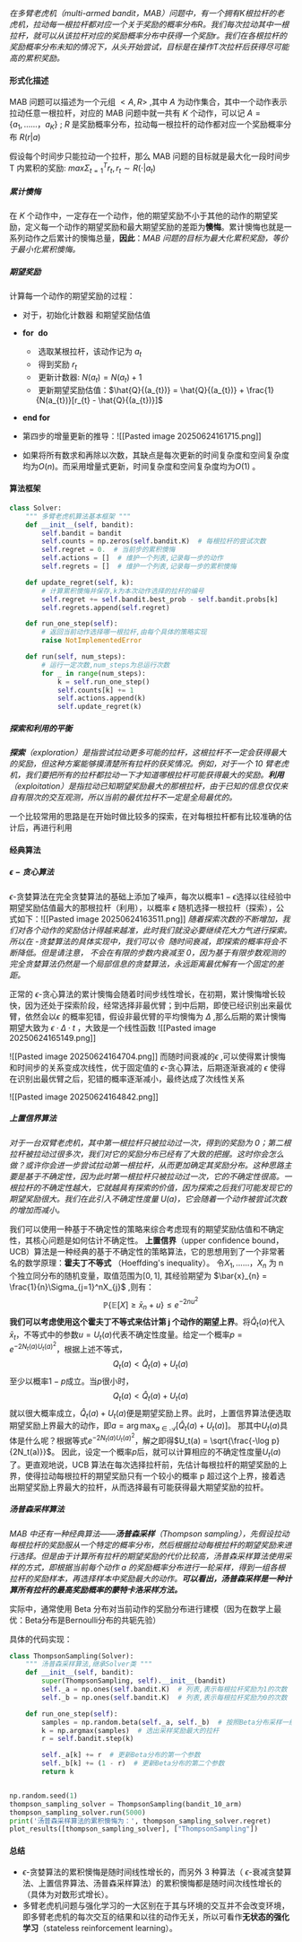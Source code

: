 *在多臂老虎机（multi-armed bandit，MAB）问题中，有一个拥有K根拉杆的老虎机，拉动每一根拉杆都对应一个关于奖励的概率分布R。我们每次拉动其中一根拉杆，就可以从该拉杆对应的奖励概率分布中获得一个奖励r。我们在各根拉杆的奖励概率分布未知的情况下，从头开始尝试，目标是在操作T次拉杆后获得尽可能高的累积奖励。*

#### 形式化描述
MAB 问题可以描述为一个元组 $<A,R>$ ,其中 $A$ 为动作集合，其中一个动作表示拉动任意一根拉杆，对应的 MAB 问题中就一共有 $K$ 个动作，可以记 $A = \{a_{1},……，a_K\}$ ; $R$ 是奖励概率分布，拉动每一根拉杆的动作都对应一个奖励概率分布 $R(r|a)$ 

假设每个时间步只能拉动一个拉杆，那么 MAB 问题的目标就是最大化一段时间步T 内累积的奖励: $max \Sigma_{t=1}^Tr_{t},r_{t} \sim R(\cdot|a_{t})$ 

##### 累计懊悔
在 $K$ 个动作中，一定存在一个动作，他的期望奖励不小于其他的动作的期望奖励，定义每一个动作的期望奖励和最大期望奖励的差距为**懊悔**。累计懊悔也就是一系列动作之后累计的懊悔总量，**因此**：*MAB 问题的目标为最大化累积奖励，等价于最小化累积懊悔。*

##### 期望奖励
计算每一个动作的期望奖励的过程：
- 对于，初始化计数器 和期望奖励估值
- **for**  **do**
	-  选取某根拉杆，该动作记为 $a_{t}$
	-  得到奖励 $r_{t}$
	-  更新计数器: $N(a_{t}) = N(a_{t}) + 1$
	-  更新期望奖励估值：$\hat{Q}{(a_{t})} = \hat{Q}{(a_{t})} + \frac{1}{N(a_{t})}[r_{t} - \hat{Q}{(a_{t})}]$
- **end for**

- 第四步的增量更新的推导：![[Pasted image 20250624161715.png]]
- 如果将所有数求和再除以次数，其缺点是每次更新的时间复杂度和空间复杂度均为$O(n)$。而采用增量式更新，时间复杂度和空间复杂度均为$O(1)$ 。

#### 算法框架

```python
class Solver:
    """ 多臂老虎机算法基本框架 """
    def __init__(self, bandit):
        self.bandit = bandit
        self.counts = np.zeros(self.bandit.K)  # 每根拉杆的尝试次数
        self.regret = 0.  # 当前步的累积懊悔
        self.actions = []  # 维护一个列表,记录每一步的动作
        self.regrets = []  # 维护一个列表,记录每一步的累积懊悔

    def update_regret(self, k):
        # 计算累积懊悔并保存,k为本次动作选择的拉杆的编号
        self.regret += self.bandit.best_prob - self.bandit.probs[k]
        self.regrets.append(self.regret)

    def run_one_step(self):
        # 返回当前动作选择哪一根拉杆,由每个具体的策略实现
        raise NotImplementedError

    def run(self, num_steps):
        # 运行一定次数,num_steps为总运行次数
        for _ in range(num_steps):
            k = self.run_one_step()
            self.counts[k] += 1
            self.actions.append(k)
            self.update_regret(k)
```

##### 探索和利用的平衡
***探索**（exploration）是指尝试拉动更多可能的拉杆，这根拉杆不一定会获得最大的奖励，但这种方案能够摸清楚所有拉杆的获奖情况。例如，对于一个 10 臂老虎机，我们要把所有的拉杆都拉动一下才知道哪根拉杆可能获得最大的奖励。**利用**（exploitation）是指拉动已知期望奖励最大的那根拉杆，由于已知的信息仅仅来自有限次的交互观测，所以当前的最优拉杆不一定是全局最优的。*

一个比较常用的思路是在开始时做比较多的探索，在对每根拉杆都有比较准确的估计后，再进行利用

#### 经典算法
##### $\epsilon - 贪心算法$
$\epsilon$-贪婪算法在完全贪婪算法的基础上添加了噪声，每次以概率$1 - \epsilon$选择以往经验中期望奖励估值最大的那根拉杆（利用），以概率 $\epsilon$ 随机选择一根拉杆（探索），公式如下：![[Pasted image 20250624163511.png]]
*随着探索次数的不断增加，我们对各个动作的奖励估计得越来越准，此时我们就没必要继续花大力气进行探索。所以在 -贪婪算法的具体实现中，我们可以令  随时间衰减，即探索的概率将会不断降低。但是请注意， 不会在有限的步数内衰减至 0，因为基于有限步数观测的完全贪婪算法仍然是一个局部信息的贪婪算法，永远距离最优解有一个固定的差距。*

正常的 $\epsilon$-贪心算法的累计懊悔会随着时间步线性增长，在初期，累计懊悔增长较快，因为还处于探索阶段，经常选择非最优臂；到中后期，即使已经识别出来最优臂，依然会以$\epsilon$ 的概率犯错，假设非最优臂的平均懊悔为 $\Delta$ ,那么后期的累计懊悔期望大致为 $\epsilon \cdot \Delta \cdot t$ ，大致是一个线性函数
![[Pasted image 20250624165149.png]]

![[Pasted image 20250624164704.png]]
而随时间衰减的$\epsilon$ ,可以使得累计懊悔和时间步的关系变成次线性，优于固定值的 $\epsilon$-贪心算法，后期逐渐衰减的 $\epsilon$ 使得在识别出最优臂之后，犯错的概率逐渐减小，最终达成了次线性关系

![[Pasted image 20250624164842.png]]

##### 上置信界算法
*对于一台双臂老虎机，其中第一根拉杆只被拉动过一次，得到的奖励为 0；第二根拉杆被拉动过很多次，我们对它的奖励分布已经有了大致的把握。这时你会怎么做？或许你会进一步尝试拉动第一根拉杆，从而更加确定其奖励分布。这种思路主要是基于不确定性，因为此时第一根拉杆只被拉动过一次，它的不确定性很高。一根拉杆的不确定性越大，它就越具有探索的价值，因为探索之后我们可能发现它的期望奖励很大。我们在此引入不确定性度量 $U(a)$，它会随着一个动作被尝试次数的增加而减小。*

我们可以使用一种基于不确定性的策略来综合考虑现有的期望奖励估值和不确定性，其核心问题是如何估计不确定性。
**上置信界**（upper confidence bound，UCB）算法是一种经典的基于不确定性的策略算法，它的思想用到了一个非常著名的数学原理：**霍夫丁不等式**
（Hoeffding's inequality）。
令$X_{1},……，X_{n}$ 为 n 个独立同分布的随机变量，取值范围为$[0,1]$, 其经验期望为 $\bar{x}_{n} = \frac{1}{n}\Sigma_{j=1}^nX_{j}$ ,则有：
$$\mathbb{P}\{\mathbb{E}[X] \geq \bar{x}_n + u\} \leq e^{-2nu^2}$$
**我们可以考虑使用这个霍夫丁不等式来估计第 j 个动作的期望上界**。将$\hat{Q}_t(a)$代入$\bar{x}_t$，不等式中的参数$u = U_t(a)$代表不确定性度量。给定一个概率$p = e^{-2N_t(a)U_t(a)^2}$，根据上述不等式， $$Q_t(a) < \hat{Q}_t(a) + U_t(a)$$ 至少以概率$1-p$成立。当$p$很小时， $$Q_t(a) < \hat{Q}_t(a) + U_t(a)$$ 就以很大概率成立，$\hat{Q}_t(a) + U_t(a)$便是期望奖励上界。此时，上置信界算法便选取期望奖励上界最大的动作，即$a = \arg\max_{a \in \mathcal{A}} \left[\hat{Q}_t(a) + U_t(a)\right]$。 那其中$U_t(a)$具体是什么呢？根据等式$e^{-2N_t(a)U_t(a)^2}$，解之即得$U_t(a) = \sqrt{\frac{-\log p}{2N_t(a)}}$。 因此，设定一个概率$p$后，就可以计算相应的不确定性度量$U_t(a)$了。更直观地说，UCB 算法在每次选择拉杆前，先估计每根拉杆的期望奖励的上界，使得拉动每根拉杆的期望奖励只有一个较小的概率 p 超过这个上界，接着选出期望奖励上界最大的拉杆，从而选择最有可能获得最大期望奖励的拉杆。

##### 汤普森采样算法
*MAB 中还有一种经典算法——**汤普森采样**（Thompson sampling），先假设拉动每根拉杆的奖励服从一个特定的概率分布，然后根据拉动每根拉杆的期望奖励来进行选择。但是由于计算所有拉杆的期望奖励的代价比较高，汤普森采样算法使用采样的方式，即根据当前每个动作 a 的奖励概率分布进行一轮采样，得到一组各根拉杆的奖励样本，再选择样本中奖励最大的动作。**可以看出，汤普森采样是一种计算所有拉杆的最高奖励概率的蒙特卡洛采样方法。***

实际中，通常使用 Beta 分布对当前动作的奖励分布进行建模（因为在数学上最优：Beta分布是Bernoulli分布的共轭先验）

具体的代码实现：
```python
class ThompsonSampling(Solver):
    """ 汤普森采样算法,继承Solver类 """
    def __init__(self, bandit):
        super(ThompsonSampling, self).__init__(bandit)
        self._a = np.ones(self.bandit.K)  # 列表,表示每根拉杆奖励为1的次数
        self._b = np.ones(self.bandit.K)  # 列表,表示每根拉杆奖励为0的次数

    def run_one_step(self):
        samples = np.random.beta(self._a, self._b)  # 按照Beta分布采样一组奖励样本
        k = np.argmax(samples)  # 选出采样奖励最大的拉杆
        r = self.bandit.step(k)

        self._a[k] += r  # 更新Beta分布的第一个参数
        self._b[k] += (1 - r)  # 更新Beta分布的第二个参数
        return k


np.random.seed(1)
thompson_sampling_solver = ThompsonSampling(bandit_10_arm)
thompson_sampling_solver.run(5000)
print('汤普森采样算法的累积懊悔为：', thompson_sampling_solver.regret)
plot_results([thompson_sampling_solver], ["ThompsonSampling"])
```

#### 总结
- $\epsilon$-贪婪算法的累积懊悔是随时间线性增长的，而另外 3 种算法（ $\epsilon$-衰减贪婪算法、上置信界算法、汤普森采样算法）的累积懊悔都是随时间次线性增长的（具体为对数形式增长）。
- 多臂老虎机问题与强化学习的一大区别在于其与环境的交互并不会改变环境，即多臂老虎机的每次交互的结果和以往的动作无关，所以可看作**无状态的强化学习**（stateless reinforcement learning）。